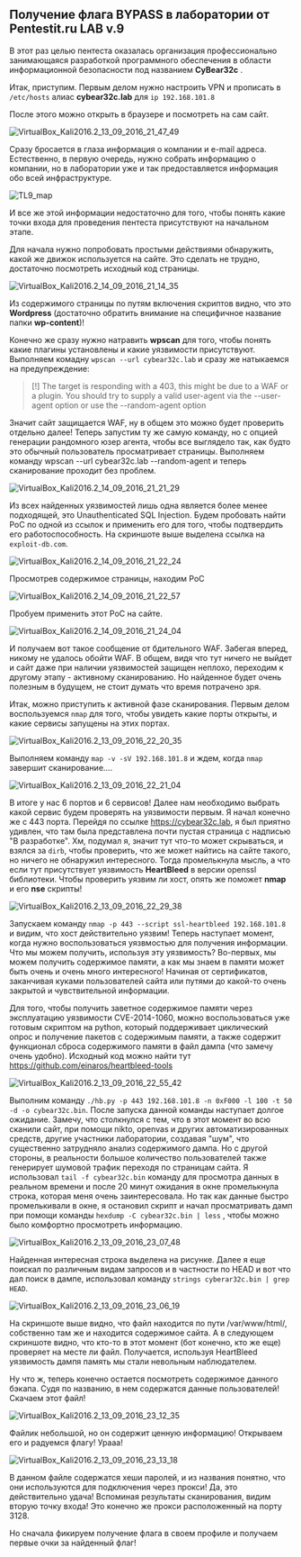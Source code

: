 ## Получение флага BYPASS в лаборатории от Pentestit.ru LAB v.9

В этот раз целью пентеста оказалась организация профессионально занимающаяся разработкой программного обеспечения в области информационной безопасности под названием **CyBear32c** . 

Итак, приступим. Первым делом нужно настроить VPN и прописать в `/etc/hosts` алиас **cybear32c.lab** для `ip 192.168.101.8` 

После этого можно открыть в браузере и посмотреть на сам сайт.

![VirtualBox_Kali2016.2_13_09_2016_21_47_49](https://github.com/CyberLight/writeups/blob/master/PENTESTIT.RU_LAB_9/BYPASS/imgs/VirtualBox_Kali2016.2_13_09_2016_21_47_49.png)

Сразу бросается в глаза информация о компании и e-mail адреса. Естественно, в первую очередь, нужно собрать информацию о компании, но в лаборатории уже и так предоставляется информация обо всей инфраструктуре.

![TL9_map](https://github.com/CyberLight/writeups/blob/master/PENTESTIT.RU_LAB_9/BYPASS/imgs/TL9_map.png)

И все же этой информации недостаточно для того, чтобы понять какие точки входа для проведения пентеста присутствуют на начальном этапе.

Для начала нужно попробовать простыми действиями обнаружить, какой же движок используется на сайте. Это сделать не трудно, достаточно посмотреть исходный код страницы.

![VirtualBox_Kali2016.2_14_09_2016_21_14_35](https://github.com/CyberLight/writeups/blob/master/PENTESTIT.RU_LAB_9/BYPASS/imgs/VirtualBox_Kali2016.2_14_09_2016_21_14_35.png)

Из содержимого страницы по путям включения скриптов видно, что это **Wordpress** (достаточно обратить внимание на специфичное название папки **wp-content**)!  

Конечно же сразу нужно натравить **wpscan** для того, чтобы понять какие плагины установлены и какие уязвимости присутствуют. Выполняем комадну `wpscan --url cybear32c.lab` и сразу же натыкаемся на предупреждение: 

> [!] The target is responding with a 403, this might be due to a WAF or a plugin.
> You should try to supply a valid user-agent via the --user-agent option or use the --random-agent option

Значит сайт защищается WAF, ну в общем это можно будет проверить отдельно далее! Теперь запустим ту же самую команду, но с опцией генерации рандомного юзер агента, чтобы все выглядело так, как будто это обычный пользователь просматривает страницы. Выполняем команду wpscan --url cybear32c.lab --random-agent и теперь сканирование проходит без проблем.

![VirtualBox_Kali2016.2_14_09_2016_21_21_29](https://github.com/CyberLight/writeups/blob/master/PENTESTIT.RU_LAB_9/BYPASS/imgs/VirtualBox_Kali2016.2_14_09_2016_21_21_29.png)

Из всех найденных уязвимостей лишь одна является более менее подходящей, это Unauthenticated SQL Injection. Будем пробовать найти PoC по одной из ссылок и применить его для того, чтобы подтвердить его работоспособность. На скриншоте выше выделена ссылка на `exploit-db.com`.

![VirtualBox_Kali2016.2_14_09_2016_21_22_24](https://github.com/CyberLight/writeups/blob/master/PENTESTIT.RU_LAB_9/BYPASS/imgs/VirtualBox_Kali2016.2_14_09_2016_21_22_24.png)

Просмотрев содержимое страницы, находим PoC 

![VirtualBox_Kali2016.2_14_09_2016_21_22_57](https://github.com/CyberLight/writeups/blob/master/PENTESTIT.RU_LAB_9/BYPASS/imgs/VirtualBox_Kali2016.2_14_09_2016_21_22_57.png)

Пробуем применить этот PoC на сайте.

![VirtualBox_Kali2016.2_14_09_2016_21_24_04](https://github.com/CyberLight/writeups/blob/master/PENTESTIT.RU_LAB_9/BYPASS/imgs/VirtualBox_Kali2016.2_14_09_2016_21_24_04.png)

И получаем вот такое сообщение от бдительного WAF. Забегая вперед, никому не удалось обойти WAF. В общем, видя что тут ничего не выйдет и сайт даже при наличии уязвимостей защищен неплохо, переходим к другому этапу - активному сканированию. Но найденное будет очень полезным в будущем, не стоит думать что время потрачено зря.

Итак, можно приступить к активной фазе сканирования. Первым делом воспользуемся `nmap` для того, чтобы увидеть какие порты открыты, и какие сервисы запущены на этих портах.

![VirtualBox_Kali2016.2_13_09_2016_22_20_35](https://github.com/CyberLight/writeups/blob/master/PENTESTIT.RU_LAB_9/BYPASS/imgs/VirtualBox_Kali2016.2_13_09_2016_22_20_35.png)

Выполняем команду `map -v -sV 192.168.101.8` и ждем, когда `nmap` завершит сканирование.... 

![VirtualBox_Kali2016.2_13_09_2016_22_21_04](https://github.com/CyberLight/writeups/blob/master/PENTESTIT.RU_LAB_9/BYPASS/imgs/VirtualBox_Kali2016.2_13_09_2016_22_21_04.png)

В итоге у нас 6 портов и 6 сервисов! Далее нам необходимо выбрать какой сервис будем проверять на уязвимости первым. Я начал конечно же с 443 порта. Перейдя по ссылке https://cybear32c.lab, я был приятно удивлен, что там была представлена почти пустая страница с надписью "В разработке". Хм, подумал я, значит тут что-то может скрываться, и взялся за `dirb`, чтобы проверить, что же может найтись на сайте такого, но ничего не обнаружил интересного. Тогда промелькнула мысль, а что если тут присутствует уязвимость **HeartBleed** в версии openssl библиотеки. Чтобы проверить уязвим ли хост, опять же поможет **nmap** и его **nse** скрипты!

 ![VirtualBox_Kali2016.2_13_09_2016_22_29_38](https://github.com/CyberLight/writeups/blob/master/PENTESTIT.RU_LAB_9/BYPASS/imgs/VirtualBox_Kali2016.2_13_09_2016_22_29_38.png)

Запускаем команду `nmap -p 443 --script ssl-heartbleed 192.168.101.8` и видим, что хост действительно уязвим! Теперь наступает момент, когда нужно воспользоваться уязвмостью для получения информации. Что мы можем получить, используя эту уязвимость? Во-первых, мы можем получить содержимое памяти, а как мы знаем в памяти может быть очень и очень много интересного! Начиная от сертификатов, заканчивая куками пользователей сайта или путями до какой-то очень закрытой и чувствительной информации.

Для того, чтобы получить заветное содержимое памяти через эксплуатацию уязвимости CVE-2014-1060, можно воспользоваться уже готовым скриптом на python, который поддерживает циклический опрос и получение пакетов с содержимым памяти, а также содержит функционал сброса содержимого памяти в файл дампа (что замечу очень удобно). Исходный код можно найти тут https://github.com/einaros/heartbleed-tools

 ![VirtualBox_Kali2016.2_13_09_2016_22_55_42](https://github.com/CyberLight/writeups/blob/master/PENTESTIT.RU_LAB_9/BYPASS/imgs/VirtualBox_Kali2016.2_13_09_2016_22_55_42.png)

Выполним команду `./hb.py -p 443 192.168.101.8 -n 0xF000 -l 100 -t 50 -d -o cybear32c.bin`. После запуска данной команды наступает долгое ожидание. Замечу, что столкнулся с тем, что в этот момент во всю сканили сайт, при помощи nikto, openvas и других автоматизированных средств, другие участники лаборатории, создавая "шум", что существенно затрудняло анализ содержимого дампа. Но с другой стороны, в реальности большое количество пользователей также генерирует шумовой трафик переходя по страницам сайта. Я использовал `tail -f cybear32c.bin` команду для просмотра данных в реальном времени и после 20 минут ожидания в окне промелькнула строка, которая меня очень заинтересовала. Но так как данные быстро промелькивали в окне, я остановил скрипт и начал просматривать дамп при помощи команды `hexdump -C cybear32c.bin | less` , чтобы можно было комфортно просмотреть информацию.

![VirtualBox_Kali2016.2_13_09_2016_23_07_48](https://github.com/CyberLight/writeups/blob/master/PENTESTIT.RU_LAB_9/BYPASS/imgs/VirtualBox_Kali2016.2_13_09_2016_23_07_48.png)

Найденная интересная строка выделена на рисунке. Далее я еще поискал по различным видам запросов и в частности по HEAD и вот что дал поиск в дампе, использовал команду `strings cyberar32c.bin | grep HEAD`.

![VirtualBox_Kali2016.2_13_09_2016_23_06_19](https://github.com/CyberLight/writeups/blob/master/PENTESTIT.RU_LAB_9/BYPASS/imgs/VirtualBox_Kali2016.2_13_09_2016_23_06_19.png)

На скриншоте выше видно, что файл находится по пути /var/www/html/, собственно там же и находится содержимое сайта. А в следующем скриншоте видно, что кто-то в этот момент (бот конечно, кто же еще) проверяет на месте ли файл. Получается, используя HeartBleed уязвимость дампя память мы стали невольным наблюдателем. 

Ну что ж, теперь конечно остается посмотреть содержимое данного бэкапа. Судя по названию, в нем содержатся данные пользователей! Скачаем этот файл! 

 ![VirtualBox_Kali2016.2_13_09_2016_23_12_35](https://github.com/CyberLight/writeups/blob/master/PENTESTIT.RU_LAB_9/BYPASS/imgs/VirtualBox_Kali2016.2_13_09_2016_23_12_35.png)

Файлик небольшой, но он содержит ценную информацию! Открываем его и радуемся флагу! Урааа!

![VirtualBox_Kali2016.2_13_09_2016_23_13_18](https://github.com/CyberLight/writeups/blob/master/PENTESTIT.RU_LAB_9/BYPASS/imgs/VirtualBox_Kali2016.2_13_09_2016_23_13_18.png)

В данном файле содержатся хеши паролей, и из названия понятно, что они используются для подключения через прокси! Да, это действительно удача! Вспоминая результаты сканирования, видим вторую точку входа! Это конечно же прокси расположенный на порту 3128.

Но сначала фикируем получение флага в своем профиле и получаем первые очки за найденный флаг!
